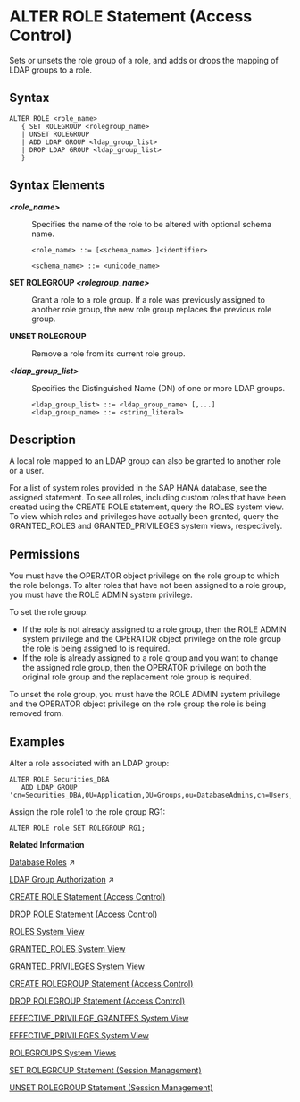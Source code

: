 <!-- loioc16ff341be00433f862b2c064431ec0c -->

# ALTER ROLE Statement \(Access Control\)

Sets or unsets the role group of a role, and adds or drops the mapping of LDAP groups to a role.



## Syntax

```
ALTER ROLE <role_name>
   { SET ROLEGROUP <rolegroup_name>
   | UNSET ROLEGROUP
   | ADD LDAP GROUP <ldap_group_list>
   | DROP LDAP GROUP <ldap_group_list>
   }
```



## Syntax Elements


<dl>
<dt><b>

*<role\_name\>*

</b></dt>
<dd>

Specifies the name of the role to be altered with optional schema name.

```
<role_name> ::= [<schema_name>.]<identifier>

<schema_name> ::= <unicode_name>
```



</dd><dt><b>

SET ROLEGROUP *<rolegroup\_name\>*

</b></dt>
<dd>

Grant a role to a role group. If a role was previously assigned to another role group, the new role group replaces the previous role group.



</dd><dt><b>

UNSET ROLEGROUP

</b></dt>
<dd>

Remove a role from its current role group.



</dd><dt><b>

*<ldap\_group\_list\>*

</b></dt>
<dd>

Specifies the Distinguished Name \(DN\) of one or more LDAP groups.

```
<ldap_group_list> ::= <ldap_group_name> [,...] 
<ldap_group_name> ::= <string_literal>
```



</dd>
</dl>



## Description

A local role mapped to an LDAP group can also be granted to another role or a user.

For a list of system roles provided in the SAP HANA database, see the assigned statement. To see all roles, including custom roles that have been created using the CREATE ROLE statement, query the ROLES system view. To view which roles and privileges have actually been granted, query the GRANTED\_ROLES and GRANTED\_PRIVILEGES system views, respectively.



<a name="loioc16ff341be00433f862b2c064431ec0c__section_nck_5hg_qbb"/>

## Permissions

You must have the OPERATOR object privilege on the role group to which the role belongs. To alter roles that have not been assigned to a role group, you must have the ROLE ADMIN system privilege.

To set the role group:

-   If the role is not already assigned to a role group, then the ROLE ADMIN system privilege and the OPERATOR object privilege on the role group the role is being assigned to is required.
-   If the role is already assigned to a role group and you want to change the assigned role group, then the OPERATOR privilege on both the original role group and the replacement role group is required.


To unset the role group, you must have the ROLE ADMIN system privilege and the OPERATOR object privilege on the role group the role is being removed from.



## Examples

Alter a role associated with an LDAP group:

```
ALTER ROLE Securities_DBA 
   ADD LDAP GROUP 'cn=Securities_DBA,OU=Application,OU=Groups,ou=DatabaseAdmins,cn=Users,o=verylargebank.com';
```

Assign the role role1 to the role group RG1:

```
ALTER ROLE role SET ROLEGROUP RG1;
```

**Related Information**  


[Database Roles](https://help.sap.com/viewer/a1317de16a1e41a6b0ff81849d80713c/2024_3_QRC/en-US/e7f358b6e85b4610a2b62c5a25755fc0.html "A database role is a collection of privileges that can be granted to either a database user or another role in runtime.") :arrow_upper_right:

[LDAP Group Authorization](https://help.sap.com/viewer/a1317de16a1e41a6b0ff81849d80713c/2024_3_QRC/en-US/f494db9664ba45af9bcdd88c7b342405.html "The Lightweight Directory Access Protocol (LDAP) is an application protocol for accessing directory services. If you use an LDAP-compliant directory server to manage users and their access to resources, you can leverage LDAP group membership to authorize SAP HANA database users.") :arrow_upper_right:

[CREATE ROLE Statement \(Access Control\)](create-role-statement-access-control-20d4a23.md "Creates a new role.")

[DROP ROLE Statement \(Access Control\)](drop-role-statement-access-control-20d74f7.md "Drops a role.")

[ROLES System View](../../020-System-Views-Reference/021-System-Views/roles-system-view-20cd8af.md "Shows available roles.")

[GRANTED\_ROLES System View](../../020-System-Views-Reference/021-System-Views/granted-roles-system-view-20a5c3b.md "Provides information about roles granted to users or other roles.")

[GRANTED\_PRIVILEGES System View](../../020-System-Views-Reference/021-System-Views/granted-privileges-system-view-20a5958.md "Provides information about privileges and roles granted to users.")

[CREATE ROLEGROUP Statement \(Access Control\)](create-rolegroup-statement-access-control-6cf1932.md "Creates a new role group.")

[DROP ROLEGROUP Statement \(Access Control\)](drop-rolegroup-statement-access-control-9506eaa.md "Drops an existing role group.")

[EFFECTIVE\_PRIVILEGE\_GRANTEES System View](../../020-System-Views-Reference/021-System-Views/effective-privilege-grantees-system-view-2a8987c.md "Provides information about who was granted (explicitly or implicitly via roles) a specified privilege.")

[EFFECTIVE\_PRIVILEGES System View](../../020-System-Views-Reference/021-System-Views/effective-privileges-system-view-20a2f3e.md "Provides the privileges of the specified user.")

[ROLEGROUPS System Views](../../020-System-Views-Reference/021-System-Views/rolegroups-system-views-5e2b4b9.md "Shows available role groups.")

[SET ROLEGROUP Statement \(Session Management\)](set-rolegroup-statement-session-management-6e62e7e.md "Specify a role group to which every subsequently created role is automatically assigned.")

[UNSET ROLEGROUP Statement \(Session Management\)](unset-rolegroup-statement-session-management-2f2ee71.md "Disable the automatic assignment of a role group when creating new roles.")

